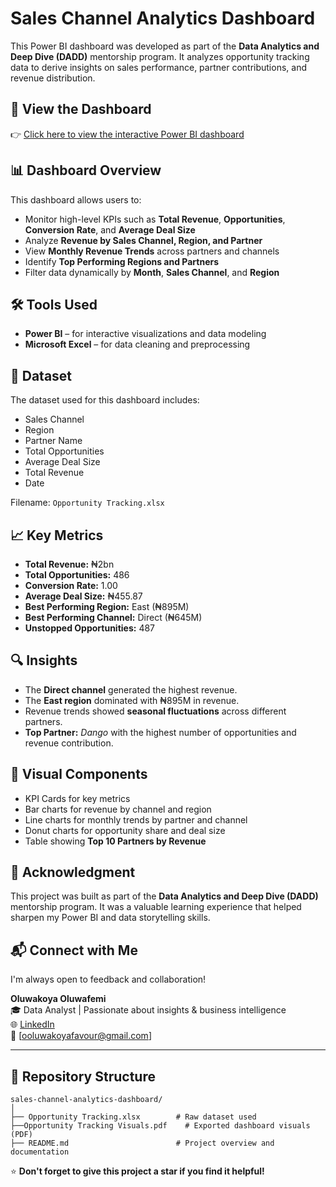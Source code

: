 # Sales Channel Analytics Dashboard

This Power BI dashboard was developed as part of the **Data Analytics and Deep Dive (DADD)** mentorship program. It analyzes opportunity tracking data to derive insights on sales performance, partner contributions, and revenue distribution.

## 🔗 View the Dashboard

👉 [Click here to view the interactive Power BI dashboard](https://app.powerbi.com/view?r=eyJrIjoiMWQ0MzkzYTgtN2FkMy00ZGJiLTg5MmMtZmRkNDYyNWRhNTYyIiwidCI6ImU5NjlmODc4LWE2NzAtNGIxMy05Yjg2LWViYzFiYzhhZGVhMyJ9)

## 📊 Dashboard Overview

This dashboard allows users to:
- Monitor high-level KPIs such as **Total Revenue**, **Opportunities**, **Conversion Rate**, and **Average Deal Size**
- Analyze **Revenue by Sales Channel, Region, and Partner**
- View **Monthly Revenue Trends** across partners and channels
- Identify **Top Performing Regions and Partners**
- Filter data dynamically by **Month**, **Sales Channel**, and **Region**

## 🛠 Tools Used

- **Power BI** – for interactive visualizations and data modeling  
- **Microsoft Excel** – for data cleaning and preprocessing  

## 📁 Dataset

The dataset used for this dashboard includes:
- Sales Channel  
- Region  
- Partner Name  
- Total Opportunities  
- Average Deal Size  
- Total Revenue  
- Date

Filename: `Opportunity Tracking.xlsx`

## 📈 Key Metrics

- **Total Revenue:** ₦2bn  
- **Total Opportunities:** 486  
- **Conversion Rate:** 1.00  
- **Average Deal Size:** ₦455.87  
- **Best Performing Region:** East (₦895M)  
- **Best Performing Channel:** Direct (₦645M)  
- **Unstopped Opportunities:** 487  

## 🔍 Insights

- The **Direct channel** generated the highest revenue.
- The **East region** dominated with ₦895M in revenue.
- Revenue trends showed **seasonal fluctuations** across different partners.
- **Top Partner:** *Dango* with the highest number of opportunities and revenue contribution.

## 📸 Visual Components

- KPI Cards for key metrics  
- Bar charts for revenue by channel and region  
- Line charts for monthly trends by partner and channel  
- Donut charts for opportunity share and deal size  
- Table showing **Top 10 Partners by Revenue**

## 🙌 Acknowledgment

This project was built as part of the **Data Analytics and Deep Dive (DADD)** mentorship program. It was a valuable learning experience that helped sharpen my Power BI and data storytelling skills.

## 📬 Connect with Me

I'm always open to feedback and collaboration!

**Oluwakoya Oluwafemi**  
🎓 Data Analyst | Passionate about insights & business intelligence  
🌐 [LinkedIn](https://www.linkedin.com/in/oluwakoya/)  
📧 [ooluwakoyafavour@gmail.com] 

---

## 📂 Repository Structure

```
sales-channel-analytics-dashboard/
│
├── Opportunity Tracking.xlsx        # Raw dataset used
├──Opportunity Tracking Visuals.pdf    # Exported dashboard visuals (PDF)
├── README.md                        # Project overview and documentation
```

⭐️ **Don't forget to give this project a star if you find it helpful!**
